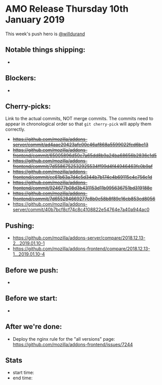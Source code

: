 # AMO Release Thursday 10th January 2019

This week's push hero is [@willdurand](https://github.com/willdurand/)

## Notable things shipping:

*

## Blockers:

*

## Cherry-picks:

Link to the actual commits, NOT merge commits. The commits need to appear
in chronological order so that `git cherry-pick` will apply them correctly.

* ~~https://github.com/mozilla/addons-server/commit/ad4aae20423afe00c46af868a5599022fcd6be13~~
* ~~https://github.com/mozilla/addons-frontend/commit/65005896d50e7a65dd8b9a24ba68656b2836c1d5~~
* ~~https://github.com/mozilla/addons-frontend/commit/7d5586752532925534ff99d4f44946463fc0b9af~~
* ~~https://github.com/mozilla/addons-frontend/commit/ce61b63a7d4c5d344b7b174e4b69115c4e756c1d~~
* ~~https://github.com/mozilla/addons-frontend/commit/924677b08d3b431153d11b995636751bd319188e~~
* ~~https://github.com/mozilla/addons-frontend/commit/7d655284669277e8b0e58b8f89c16cb853cd8056~~
* https://github.com/mozilla/addons-server/commit/40b7bcf8cf74c8c4108822e54764e7a40a944ac0

## Pushing:

* https://github.com/mozilla/addons-server/compare/2018.12.13-2...2019.01.10-1
* https://github.com/mozilla/addons-frontend/compare/2018.12.13-1...2019.01.10-4


## Before we push:

*

## Before we start:

*

## After we're done:

* Deploy the nginx rule for the "all versions" page: https://github.com/mozilla/addons-frontend/issues/7244

## Stats

* start time:
* end time:
